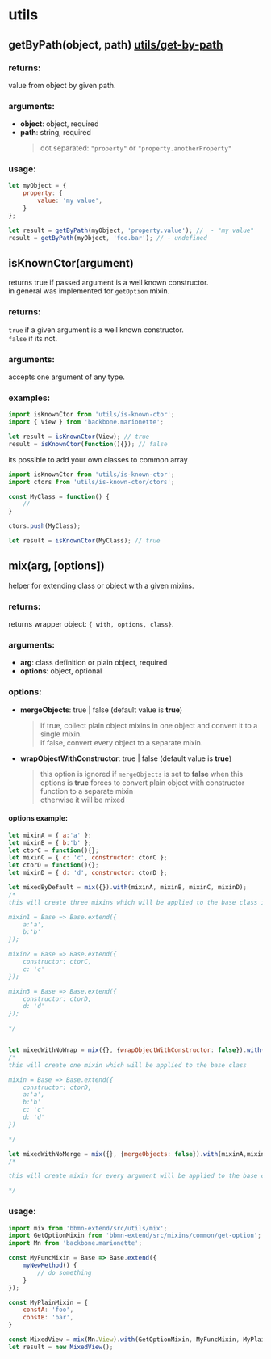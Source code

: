# utils 
## getByPath(object, path) [utils/get-by-path](https://github.com/taburetkin/bbmn-extend/src/utils/get-by-path)
### returns: 
value from object by given path.

### arguments:
* **object**: object, required
* **path**: string, required  
	> dot separated: `"property"` or `"property.anotherProperty"`

### usage:
````javascript
let myObject = {
	property: {
		value: 'my value',
	}
};

let result = getByPath(myObject, 'property.value'); //  - "my value"
result = getByPath(myObject, 'foo.bar'); // - undefined

````

## isKnownCtor(argument)
returns true if passed argument is a well known constructor.  
in general was implemented for `getOption` mixin.

### returns: 
`true` if a given argument is a well known constructor.  
`false` if its not.

### arguments:
accepts one argument of any type.

### examples:
```js
import isKnownCtor from 'utils/is-known-ctor';
import { View } from 'backbone.marionette';

let result = isKnownCtor(View); // true
result = isKnownCtor(function(){}); // false

```
its possible to add your own classes to common array

```js
import isKnownCtor from 'utils/is-known-ctor';
import ctors from 'utils/is-known-ctor/ctors';

const MyClass = function() {
	//
}

ctors.push(MyClass);

let result = isKnownCtor(MyClass); // true

```


## mix(arg, [options])
helper for extending class or object with a given mixins.
### returns: 
returns wrapper object: `{ with, options, class}`.

### arguments:
* **arg**: class definition or plain object, required
* **options**: object, optional

### options:
* **mergeObjects**: true | false (default value is **true**)
	> if true, collect plain object mixins in one object and convert it to a single mixin.  
	> if false, convert every object to a separate mixin.
* **wrapObjectWithConstructor**: true | false (default value is **true**)
	> this option is ignored if `mergeObjects` is set to **false**
	> when this options is **true** forces to convert plain object with constructor function to a separate mixin  
	> otherwise it will be mixed
#### options example:
````javascript
let mixinA = { a:'a' };
let mixinB = { b:'b' };
let ctorC = function(){};
let mixinC = { c: 'c', constructor: ctorC };
let ctorD = function(){};
let mixinD = { d: 'd', constructor: ctorD };

let mixedByDefault = mix({}).with(mixinA, mixinB, mixinC, mixinD);
/*
this will create three mixins which will be applied to the base class in order

mixin1 = Base => Base.extend({
	a:'a',
	b:'b'
});

mixin2 = Base => Base.extend({
	constructor: ctorC,
	c: 'c'
});

mixin3 = Base => Base.extend({
	constructor: ctorD,
	d: 'd'
});

*/


let mixedWithNoWrap = mix({}, {wrapObjectWithConstructor: false}).with(mixinA,mixinB,mixinC,mixinD);
/*
this will create one mixin which will be applied to the base class

mixin = Base => Base.extend({
	constructor: ctorD,
	a:'a',
	b:'b'
	c: 'c'
	d: 'd'
})

*/

let mixedWithNoMerge = mix({}, {mergeObjects: false}).with(mixinA,mixinB,mixinC,mixinD);
/*

this will create mixin for every argument will be applied to the base class in given order

*/

````

### usage:
````javascript
import mix from 'bbmn-extend/src/utils/mix';
import GetOptionMixin from 'bbmn-extend/src/mixins/common/get-option';
import Mn from 'backbone.marionette';

const MyFuncMixin = Base => Base.extend({
	myNewMethod() {
		// do something
	}
});

const MyPlainMixin = {
	constA: 'foo',
	constB: 'bar',
}

const MixedView = mix(Mn.View).with(GetOptionMixin, MyFuncMixin, MyPlainMixin);
let result = new MixedView();

````
